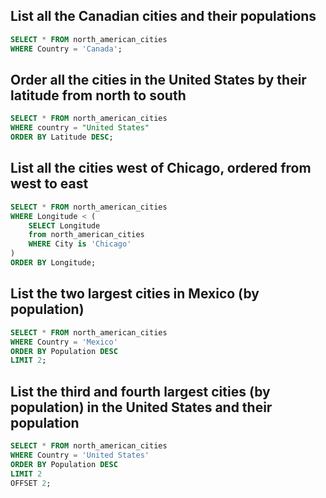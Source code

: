 
## List all the Canadian cities and their populations
``` sql
SELECT * FROM north_american_cities
WHERE Country = 'Canada';
```
 
## Order all the cities in the United States by their latitude from north to south
``` sql
SELECT * FROM north_american_cities
WHERE country = "United States"
ORDER BY Latitude DESC;
```

## List all the cities west of Chicago, ordered from west to east
``` sql
SELECT * FROM north_american_cities
WHERE Longitude < (
    SELECT Longitude 
    from north_american_cities 
    WHERE City is 'Chicago'
)
ORDER BY Longitude;
```

## List the two largest cities in Mexico (by population)
``` sql
SELECT * FROM north_american_cities
WHERE Country = 'Mexico'
ORDER BY Population DESC
LIMIT 2;
```

## List the third and fourth largest cities (by population) in the United States and their population
``` sql
SELECT * FROM north_american_cities
WHERE Country = 'United States'
ORDER BY Population DESC
LIMIT 2
OFFSET 2;
```
